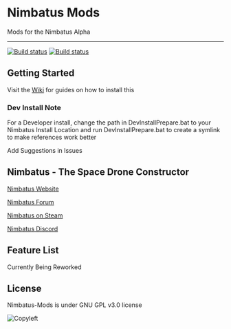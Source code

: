# Nimbatus Mods
Mods for the Nimbatus Alpha

---

[![Build status](https://ci.appveyor.com/api/projects/status/m3degxgw6g16n2gi?svg=true)](https://ci.appveyor.com/project/OmegaRogue/nimbatus-mods-rework)
[![Build status](https://ci.appveyor.com/api/projects/status/m3degxgw6g16n2gi/branch/master?svg=true)](https://ci.appveyor.com/project/OmegaRogue/nimbatus-mods-rework/branch/master)


## Getting Started

Visit the [Wiki](https://github.com/OmegaRogue/Nimbatus-Mods/wiki) for guides on how to install this

### Dev Install Note
For a Developer install, change the path in DevInstallPrepare.bat to your Nimbatus Install Location and run DevInstallPrepare.bat to create a symlink to make references work better

Add Suggestions in Issues
## Nimbatus - The Space Drone Constructor
[Nimbatus Website](http://www.nimbatus.ch/)

[Nimbatus Forum](http://strayfawnstudio.com/forum/)

[Nimbatus on Steam](http://store.steampowered.com/app/383840/Nimbatus__The_Space_Drone_Constructor/)

[Nimbatus Discord](https://discordapp.com/invite/rdEjXYj)

## Feature List
Currently Being Reworked

## License
Nimbatus-Mods is under GNU GPL v3.0 license

![Copyleft](https://upload.wikimedia.org/wikipedia/commons/thumb/8/8b/Copyleft.svg/2000px-Copyleft.svg.png)
